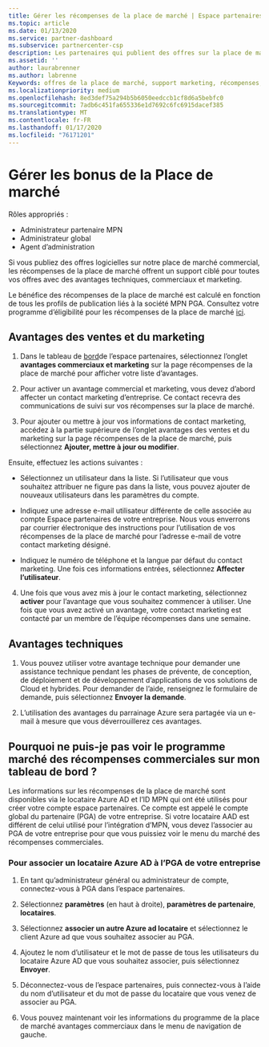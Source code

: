 ```yaml
---
title: Gérer les récompenses de la place de marché | Espace partenaires
ms.topic: article
ms.date: 01/13/2020
ms.service: partner-dashboard
ms.subservice: partnercenter-csp
description: Les partenaires qui publient des offres sur la place de marché commerciale peuvent bénéficier d’avantages qui proposent un support marketing.
ms.assetid: ''
author: laurabrenner
ms.author: labrenne
Keywords: offres de la place de marché, support marketing, récompenses, avantages du serveur de publication
ms.localizationpriority: medium
ms.openlocfilehash: 8ed3def75a294b5b6050eedccb1cf8d6a5bebfc0
ms.sourcegitcommit: 7adb6c451fa655336e1d7692c6fc6915dacef385
ms.translationtype: MT
ms.contentlocale: fr-FR
ms.lasthandoff: 01/17/2020
ms.locfileid: "76171201"
---
```

# <a name="manage-marketplace-rewards"></a>Gérer les bonus de la Place de marché

Rôles appropriés :

- Administrateur partenaire MPN
- Administrateur global
- Agent d’administration

Si vous publiez des offres logicielles sur notre place de marché commercial, les récompenses de la place de marché offrent un support ciblé pour toutes vos offres avec des avantages techniques, commerciaux et marketing. 

Le bénéfice des récompenses de la place de marché est calculé en fonction de tous les profils de publication liés à la société MPN PGA. Consultez votre programme d’éligibilité pour les récompenses de la place de marché [ici](https://partner.microsoft.com/dashboard/mpn/program/commercialmarketplace). 


## <a name="sales-and-marketing-benefits"></a>Avantages des ventes et du marketing

1. Dans le tableau de [bord](https://partner.microsoft.com/dashboard)de l’espace partenaires, sélectionnez l’onglet **avantages commerciaux et marketing** sur la page récompenses de la place de marché pour afficher votre liste d’avantages. 

2. Pour activer un avantage commercial et marketing, vous devez d’abord affecter un contact marketing d’entreprise. Ce contact recevra des communications de suivi sur vos récompenses sur la place de marché.

3. Pour ajouter ou mettre à jour vos informations de contact marketing, accédez à la partie supérieure de l’onglet avantages des ventes et du marketing sur la page récompenses de la place de marché, puis sélectionnez **Ajouter, mettre à jour ou modifier**. 

Ensuite, effectuez les actions suivantes :

  - Sélectionnez un utilisateur dans la liste. Si l’utilisateur que vous souhaitez attribuer ne figure pas dans la liste, vous pouvez ajouter de nouveaux utilisateurs dans les paramètres du compte.

  - Indiquez une adresse e-mail utilisateur différente de celle associée au compte Espace partenaires de votre entreprise. Nous vous enverrons par courrier électronique des instructions pour l’utilisation de vos récompenses de la place de marché pour l’adresse e-mail de votre contact marketing désigné.

  - Indiquez le numéro de téléphone et la langue par défaut du contact marketing. Une fois ces informations entrées, sélectionnez **Affecter l’utilisateur**.

4. Une fois que vous avez mis à jour le contact marketing, sélectionnez **activer** pour l’avantage que vous souhaitez commencer à utiliser. Une fois que vous avez activé un avantage, votre contact marketing est contacté par un membre de l’équipe récompenses dans une semaine.

## <a name="technical-benefits"></a>Avantages techniques

1. Vous pouvez utiliser votre avantage technique pour demander une assistance technique pendant les phases de prévente, de conception, de déploiement et de développement d’applications de vos solutions de Cloud et hybrides. Pour demander de l’aide, renseignez le formulaire de demande, puis sélectionnez **Envoyer la demande**.

2. L’utilisation des avantages du parrainage Azure sera partagée via un e-mail à mesure que vous déverrouillerez ces avantages. 

## <a name="why-cant-i-see-the-commercial-rewards-marketplace-program-on-my-dashboard"></a>Pourquoi ne puis-je pas voir le programme marché des récompenses commerciales sur mon tableau de bord ?

Les informations sur les récompenses de la place de marché sont disponibles via le locataire Azure AD et l’ID MPN qui ont été utilisés pour créer votre compte espace partenaires. Ce compte est appelé le compte global du partenaire (PGA) de votre entreprise. Si votre locataire AAD est différent de celui utilisé pour l’intégration d’MPN, vous devez l’associer au PGA de votre entreprise pour que vous puissiez voir le menu du marché des récompenses commerciales. 

### <a name="to-associate-an-azure-ad-tenant-with-the-pga-of-your-company"></a>Pour associer un locataire Azure AD à l’PGA de votre entreprise

1. En tant qu’administrateur général ou administrateur de compte, connectez-vous à PGA dans l’espace partenaires.

2. Sélectionnez **paramètres** (en haut à droite), **paramètres de partenaire**, **locataires**. 

3. Sélectionnez **associer un autre Azure ad locataire** et sélectionnez le client Azure ad que vous souhaitez associer au PGA.

4. Ajoutez le nom d’utilisateur et le mot de passe de tous les utilisateurs du locataire Azure AD que vous souhaitez associer, puis sélectionnez **Envoyer**.

5. Déconnectez-vous de l’espace partenaires, puis connectez-vous à l’aide du nom d’utilisateur et du mot de passe du locataire que vous venez de associer au PGA.

6. Vous pouvez maintenant voir les informations du programme de la place de marché avantages commerciaux dans le menu de navigation de gauche.


